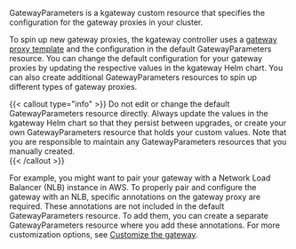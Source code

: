 GatewayParameters is a kgateway custom resource that specifies the configuration for the gateway proxies in your cluster. 

To spin up new gateway proxies, the kgateway controller uses a [gateway proxy template](#gatewayproxytemplate) and the configuration in the default GatewayParameters resource. You can change the default configuration for your gateway proxies by updating the respective values in the kgateway Helm chart. You can also create additional GatewayParameters resources to spin up different types of gateway proxies.

{{< callout type="info" >}}
Do not edit or change the default GatewayParameters resource directly. Always update the values in the kgateway Helm chart so that they persist between upgrades, or create your own GatewayParameters resource that holds your custom values. Note that you are responsible to maintain any GatewayParameters resources that you manually created.  
{{< /callout >}} 

For example, you might want to pair your gateway with a Network Load Balancer (NLB) instance in AWS. To properly pair and configure the gateway with an NLB, specific annotations on the gateway proxy are required. These annotations are not included in the default GatewayParameters resource. To add them, you can create a separate GatewayParameters resource where you add these annotations. For more customization options, see [Customize the gateway](/docs/setup/customize).